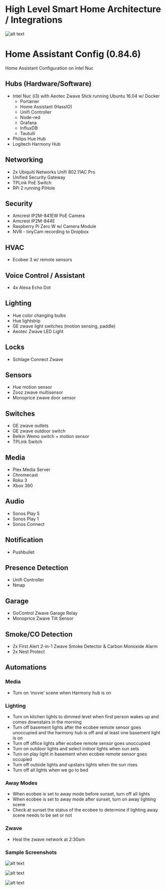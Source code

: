 # High Level Smart Home Architecture / Integrations
![alt text](https://github.com/cmanna2/Home-Assistant-Configuration/blob/master/9B94BFD0-4A6F-4B91-969A-C0219C7BC23A.jpeg)

# Home Assistant Config (0.84.6)
Home Assistant Configuration on Intel Nuc

## Hubs (Hardware/Software)
* Intel Nuc (i3) with Aeotec Zwave Stick running Ubuntu 16.04 w/ Docker
  * Portainer
  * Home Assistant (HassIO)
  * Unifi Controller
  * Node-red
  * Grafana
  * InfluxDB
  * Tautulli
* Philips Hue Hub
* Logitech Harmony Hub

## Networking
* 2x Ubiquiti Networks Unifi 802.11AC Pro
* Unified Security Gateway
* TPLink PoE Switch
* RPi 2 running PiHole

## Security
* Amcrest IP2M-841EW PoE Camera
* Amcrest IP2M-844E
* Raspberry Pi Zero W w/ Camera Module
* NVR - tinyCam recording to Dropbox

## HVAC
* Ecobee 3 w/ remote sensors

## Voice Control / Assistant
* 4x Alexa Echo Dot

## Lighting
* Hue color changing bulbs
* Hue lightstrip
* GE zwave light switches (motion sensing, paddle)
* Aeotec Zwave LED Light

## Locks
* Schlage Connect Zwave

## Sensors
* Hue motion sensor
* Zooz zwave multisensor
* Monoprice zwave door sensor

## Switches
* GE zwave outlets
* GE zwave outdoor switch
* Belkin Wemo switch + motion sensor
* TPLink Switch

## Media
* Plex Media Server
* Chromecast
* Roku 3
* Xbox 360

## Audio
* Sonos Play 5
* Sonos Play 1
* Sonos Connect

## Notification
* Pushbullet

## Presence Detection
* Unifi Controller
* Nmap

## Garage
* GoControl Zwave Garage Relay
* Monoprice Zwave Tilt Sensor

## Smoke/CO Detection
* 2x First Alert 2-in-1 Zwave Smoke Detector & Carbon Monoxide Alarm
* 2x Nest Protect


## Automations

### Media
* Turn on ‘movie’ scene when Harmony hub is on

### Lighting
* Turn on kitchen lights to dimmed level when first person wakes up and comes downstairs in the morning
* Turn off basement lights after the ecobee remote sensor goes unoccupied and the harmony hub is off and at least one basement light is on
* Turn off office lights after ecobee remote sensor goes unoccupied
* Turn on outdoor lights and select indoor lights when sun sets
* Turn on play light in basement when ecobee remote sensor goes occupied
* Turn off outside lights and upstairs lights when the sun rises
* Turn off all lights when we go to bed

### Away Modes
* When ecobee is set to away mode before sunset, turn off all lights
* When ecobee is set to away mode after sunset, turn on away lighting scene
* Check at sunset the status of the ecobee to determine if lighting away scene needs to be set or not

### Zwave
* Heal the zwave network at 2:30am

### Sample Screenshots
![alt text](https://github.com/cmanna2/Home-Assistant-Configuration/blob/master/Main.PNG)

![alt text](https://github.com/cmanna2/Home-Assistant-Configuration/blob/master/1st%20floor.PNG)

![alt text](https://github.com/cmanna2/Home-Assistant-Configuration/blob/master/2nd%20floor.PNG)
